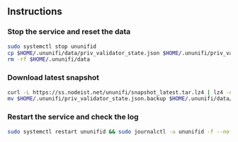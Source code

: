 ## Instructions

### Stop the service and reset the data

```bash
sudo systemctl stop ununifid
cp $HOME/.ununifi/data/priv_validator_state.json $HOME/.ununifi/priv_validator_state.json.backup
rm -rf $HOME/.ununifi/data
```

### Download latest snapshot

```bash
curl -L https://ss.nodeist.net/ununifi/snapshot_latest.tar.lz4 | lz4 -dc - | tar -xf - -C $HOME/.ununifi --strip-components 2
mv $HOME/.ununifi/priv_validator_state.json.backup $HOME/.ununifi/data/priv_validator_state.json
```

### Restart the service and check the log

```bash
sudo systemctl restart ununifid && sudo journalctl -u ununifid -f --no-hostname -o cat
```
